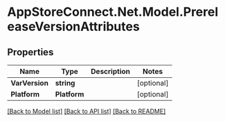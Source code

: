 # AppStoreConnect.Net.Model.PrereleaseVersionAttributes

## Properties

Name | Type | Description | Notes
------------ | ------------- | ------------- | -------------
**VarVersion** | **string** |  | [optional] 
**Platform** | **Platform** |  | [optional] 

[[Back to Model list]](../README.md#documentation-for-models) [[Back to API list]](../README.md#documentation-for-api-endpoints) [[Back to README]](../README.md)

